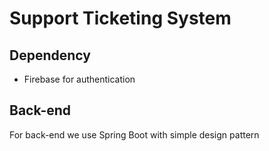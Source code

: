 # Support Ticketing System #

## Dependency ##

* Firebase for authentication

## Back-end ##

For back-end we use Spring Boot with simple design pattern